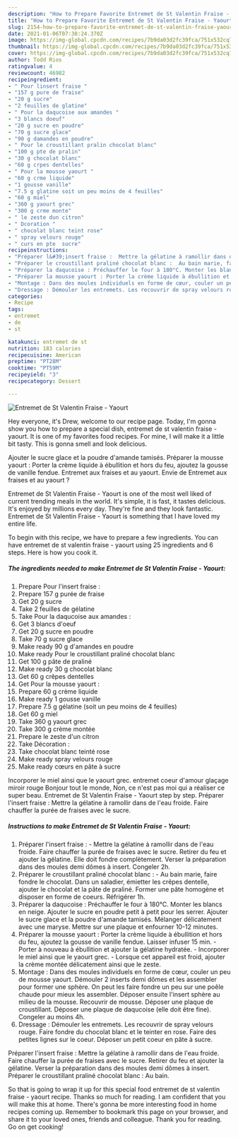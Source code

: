 ```yaml
---
description: "How to Prepare Favorite Entremet de St Valentin Fraise - Yaourt"
title: "How to Prepare Favorite Entremet de St Valentin Fraise - Yaourt"
slug: 2154-how-to-prepare-favorite-entremet-de-st-valentin-fraise-yaourt
date: 2021-01-06T07:38:24.370Z
image: https://img-global.cpcdn.com/recipes/7b9da03d2fc39fca/751x532cq70/entremet-de-st-valentin-fraise-yaourt-photo-principale-de-la-recette.jpg
thumbnail: https://img-global.cpcdn.com/recipes/7b9da03d2fc39fca/751x532cq70/entremet-de-st-valentin-fraise-yaourt-photo-principale-de-la-recette.jpg
cover: https://img-global.cpcdn.com/recipes/7b9da03d2fc39fca/751x532cq70/entremet-de-st-valentin-fraise-yaourt-photo-principale-de-la-recette.jpg
author: Todd Rios
ratingvalue: 4
reviewcount: 46982
recipeingredient:
- " Pour linsert fraise "
- "157 g pure de fraise"
- "20 g sucre"
- "2 feuilles de glatine"
- " Pour la daqucoise aux amandes "
- "3 blancs doeuf"
- "20 g sucre en poudre"
- "70 g sucre glace"
- "90 g damandes en poudre"
- " Pour le croustillant pralin chocolat blanc"
- "100 g pte de pralin"
- "30 g chocolat blanc"
- "60 g crpes dentelles"
- " Pour la mousse yaourt "
- "60 g crme liquide"
- "1 gousse vanille"
- "7.5 g glatine soit un peu moins de 4 feuilles"
- "60 g miel"
- "360 g yaourt grec"
- "300 g crme monte"
- " le zeste dun citron"
- " Dcoration "
- " chocolat blanc teint rose"
- " spray velours rouge"
- " curs en pte  sucre"
recipeinstructions:
- "Préparer l&#39;insert fraise :  Mettre la gélatine à ramollir dans de l&#39;eau froide. Faire chauffer la purée de fraises avec le sucre. Retirer du feu et ajouter la gélatine. Elle doit fondre complètement. Verser la préparation dans des moules demi dômes à insert. Congeler 2h."
- "Préparer le croustillant praliné chocolat blanc :  Au bain marie, faire fondre le chocolat. Dans un saladier, émietter les crêpes dentelle, ajouter le chocolat et la pâte de praliné. Former une pâte homogène et disposer en forme de coeurs. Réfrigérer 1h."
- "Préparer la daqucoise : Préchauffer le four à 180°C. Monter les blancs en neige. Ajouter le sucre en poudre petit à petit pour les serrer. Ajouter le sucre glace et la poudre d&#39;amande tamisés. Mélanger délicatement avec une maryse. Mettre sur une plaque et enfourner 10-12 minutes."
- "Préparer la mousse yaourt : Porter la crème liquide à ébullition et hors du feu, ajoutez la gousse de vanille fendue. Laisser infuser 15 min. Porter à nouveau à ébullition et ajouter la gélatine hydratée. Incorporer le miel ainsi que le yaourt grec. Lorsque cet appareil est froid, ajouter la crème montée délicatement ainsi que le zeste."
- "Montage : Dans des moules individuels en forme de cœur, couler un peu de mousse yaourt. Démouler 2 inserts demi dômes et les assembler pour former une sphère. On peut les faire fondre un peu sur une poêle chaude pour mieux les assembler. Déposer ensuite l&#39;insert sphère au milieu de la mousse. Recouvrir de mousse. Déposer une plaque de croustillant. Déposer une plaque de daqucoise (elle doit être fine). Congeler au moins 4h."
- "Dressage : Démouler les entremets. Les recouvrir de spray velours rouge. Faire fondre du chocolat blanc et le teinter en rose. Faire des petites lignes sur le coeur. Déposer un petit coeur en pâte à sucre."
categories:
- Recipe
tags:
- entremet
- de
- st

katakunci: entremet de st 
nutrition: 183 calories
recipecuisine: American
preptime: "PT28M"
cooktime: "PT59M"
recipeyield: "3"
recipecategory: Dessert

---
```



![Entremet de St Valentin Fraise - Yaourt](https://img-global.cpcdn.com/recipes/7b9da03d2fc39fca/751x532cq70/entremet-de-st-valentin-fraise-yaourt-photo-principale-de-la-recette.jpg)

Hey everyone, it's Drew, welcome to our recipe page. Today, I'm gonna show you how to prepare a special dish, entremet de st valentin fraise - yaourt. It is one of my favorites food recipes. For mine, I will make it a little bit tasty. This is gonna smell and look delicious.

Ajouter le sucre glace et la poudre d&#39;amande tamisés. Préparer la mousse yaourt : Porter la crème liquide à ébullition et hors du feu, ajoutez la gousse de vanille fendue. Entremet aux fraises et au yaourt. Envie de Entremet aux fraises et au yaourt ?

Entremet de St Valentin Fraise - Yaourt is one of the most well liked of current trending meals in the world. It's simple, it is fast, it tastes delicious. It's enjoyed by millions every day. They're fine and they look fantastic. Entremet de St Valentin Fraise - Yaourt is something that I have loved my entire life.


To begin with this recipe, we have to prepare a few ingredients. You can have entremet de st valentin fraise - yaourt using 25 ingredients and 6 steps. Here is how you cook it.

<!--inarticleads1-->

##### The ingredients needed to make Entremet de St Valentin Fraise - Yaourt:

1. Prepare  Pour l&#39;insert fraise :
1. Prepare 157 g purée de fraise
1. Get 20 g sucre
1. Take 2 feuilles de gélatine
1. Take  Pour la daqucoise aux amandes :
1. Get 3 blancs d&#39;oeuf
1. Get 20 g sucre en poudre
1. Take 70 g sucre glace
1. Make ready 90 g d&#39;amandes en poudre
1. Make ready  Pour le croustillant praliné chocolat blanc
1. Get 100 g pâte de praliné
1. Make ready 30 g chocolat blanc
1. Get 60 g crêpes dentelles
1. Get  Pour la mousse yaourt :
1. Prepare 60 g crème liquide
1. Make ready 1 gousse vanille
1. Prepare 7.5 g gélatine (soit un peu moins de 4 feuilles)
1. Get 60 g miel
1. Take 360 g yaourt grec
1. Take 300 g crème montée
1. Prepare  le zeste d&#39;un citron
1. Take  Décoration :
1. Take  chocolat blanc teinté rose
1. Make ready  spray velours rouge
1. Make ready  cœurs en pâte à sucre


Incorporer le miel ainsi que le yaourt grec. entremet coeur d&#39;amour glaçage miroir rouge Bonjour tout le monde, Non, ce n&#39;est pas moi qui a réaliser ce super beau. Entremet de St Valentin Fraise - Yaourt step by step. Préparer l&#39;insert fraise : Mettre la gélatine à ramollir dans de l&#39;eau froide. Faire chauffer la purée de fraises avec le sucre. 

<!--inarticleads2-->

##### Instructions to make Entremet de St Valentin Fraise - Yaourt:

1. Préparer l&#39;insert fraise :  - Mettre la gélatine à ramollir dans de l&#39;eau froide. Faire chauffer la purée de fraises avec le sucre. Retirer du feu et ajouter la gélatine. Elle doit fondre complètement. Verser la préparation dans des moules demi dômes à insert. Congeler 2h.
1. Préparer le croustillant praliné chocolat blanc :  - Au bain marie, faire fondre le chocolat. Dans un saladier, émietter les crêpes dentelle, ajouter le chocolat et la pâte de praliné. Former une pâte homogène et disposer en forme de coeurs. Réfrigérer 1h.
1. Préparer la daqucoise : Préchauffer le four à 180°C. Monter les blancs en neige. Ajouter le sucre en poudre petit à petit pour les serrer. Ajouter le sucre glace et la poudre d&#39;amande tamisés. Mélanger délicatement avec une maryse. Mettre sur une plaque et enfourner 10-12 minutes.
1. Préparer la mousse yaourt : Porter la crème liquide à ébullition et hors du feu, ajoutez la gousse de vanille fendue. Laisser infuser 15 min. - Porter à nouveau à ébullition et ajouter la gélatine hydratée. - Incorporer le miel ainsi que le yaourt grec. - Lorsque cet appareil est froid, ajouter la crème montée délicatement ainsi que le zeste.
1. Montage : Dans des moules individuels en forme de cœur, couler un peu de mousse yaourt. Démouler 2 inserts demi dômes et les assembler pour former une sphère. On peut les faire fondre un peu sur une poêle chaude pour mieux les assembler. Déposer ensuite l&#39;insert sphère au milieu de la mousse. Recouvrir de mousse. Déposer une plaque de croustillant. Déposer une plaque de daqucoise (elle doit être fine). Congeler au moins 4h.
1. Dressage : Démouler les entremets. Les recouvrir de spray velours rouge. Faire fondre du chocolat blanc et le teinter en rose. Faire des petites lignes sur le coeur. Déposer un petit coeur en pâte à sucre.


Préparer l&#39;insert fraise : Mettre la gélatine à ramollir dans de l&#39;eau froide. Faire chauffer la purée de fraises avec le sucre. Retirer du feu et ajouter la gélatine. Verser la préparation dans des moules demi dômes à insert. Préparer le croustillant praliné chocolat blanc : Au bain. 

So that is going to wrap it up for this special food entremet de st valentin fraise - yaourt recipe. Thanks so much for reading. I am confident that you will make this at home. There's gonna be more interesting food in home recipes coming up. Remember to bookmark this page on your browser, and share it to your loved ones, friends and colleague. Thank you for reading. Go on get cooking!
